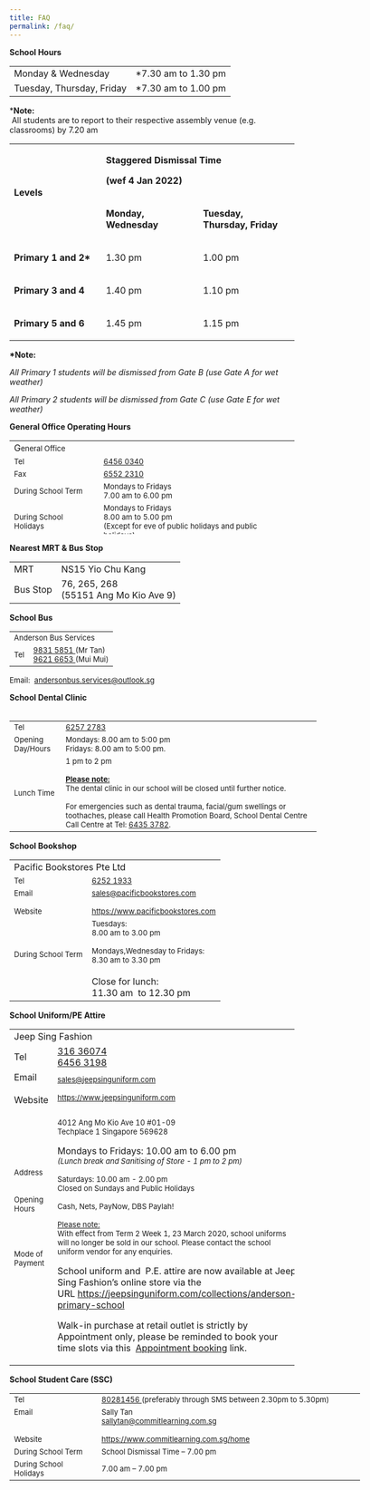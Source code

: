 ```yaml
---
title: FAQ
permalink: /faq/
---
```

<p><strong>School Hours&nbsp;</strong></p>
<table>
<tbody>
<tr>
<td>Monday &amp; Wednesday</td>
<td>*7.30 am to 1.30 pm</td>
</tr>
<tr>
<td>Tuesday, Thursday, Friday</td>
<td>*7.30 am to 1.00 pm</td>
</tr>
</tbody>
</table>
<p>*<strong>Note:</strong>&nbsp;<br />&nbsp;All students are to report to their respective assembly venue (e.g. classrooms) by&nbsp;7.20 am</p>
<table width="0">
<tbody>
<tr>
<td rowspan="2" width="179">
<p><strong>Levels</strong></p>
</td>
<td colspan="2" width="342">
<p><strong>Staggered Dismissal Time&nbsp;</strong></p>
<p><strong>(wef 4 Jan 2022)</strong></p>
</td>
</tr>
<tr>
<td width="180">
<p><strong>Monday, Wednesday</strong></p>
</td>
<td width="162">
<p><strong>Tuesday, Thursday,&nbsp;</strong><strong>Friday</strong></p>
</td>
</tr>
<tr>
<td width="179">
<p><strong>Primary 1 and 2*</strong></p>
</td>
<td width="180">
<p>1.30 pm</p>
</td>
<td width="162">
<p>1.00 pm</p>
</td>
</tr>
<tr>
<td width="179">
<p><strong>Primary 3 and 4</strong></p>
</td>
<td width="180">
<p>1.40 pm</p>
</td>
<td width="162">
<p>1.10 pm</p>
</td>
</tr>
<tr>
<td width="179">
<p><strong>Primary 5 and 6</strong></p>
</td>
<td width="180">
<p>1.45 pm</p>
</td>
<td width="162">
<p>1.15 pm</p>
</td>
</tr>
</tbody>
</table>
<p><strong>*Note:</strong></p>
<p><em>All Primary 1 students will be dismissed from Gate B (use Gate A for wet weather)</em></p>
<p><em>All Primary 2 students will be dismissed from Gate C (use Gate E for wet weather)</em></p>
<p><strong>General Office Operating Hours&nbsp;</strong></p>
<table class="ive_eobj_right iveo_table ives_tab_simple" style="height: 165px;" border="0" cellspacing="0" cellpadding="5">
<tbody>
<tr style="height: 18px;">
<td style="height: 18px; width: 516.406px;" colspan="2">G<span style="font-size: small;">eneral Office</span></td>
</tr>
<tr style="height: 18px;">
<td style="height: 18px; width: 151.136px;"><span style="font-size: small;">Tel</span></td>
<td style="height: 18px; width: 353.281px;"><span style="font-size: small;"><a href="tel:64560340" target="">6456 0340</a></span></td>
</tr>
<tr style="height: 18px;">
<td style="height: 18px; width: 151.136px;"><span style="font-size: small;">Fax</span></td>
<td style="height: 18px; width: 353.281px;"><span style="font-size: small;"><a href="tel:65522310" target="">6552 2310</a></span></td>
</tr>
<tr style="height: 37px;">
<td style="height: 37px; width: 151.136px;"><span style="font-size: small;">During School Term</span></td>
<td style="height: 37px; width: 353.281px;"><span style="font-size: small;">Mondays to Fridays<br />7.00 am to 6.00 pm</span></td>
</tr>
<tr style="height: 56px;">
<td style="height: 56px; width: 151.136px;"><span style="font-size: small;">During School Holidays</span></td>
<td style="height: 56px; width: 353.281px;"><span style="font-size: small;">Mondays to Fridays<br />8.00 am to 5.00 pm&nbsp; &nbsp; &nbsp; &nbsp; &nbsp; &nbsp; &nbsp; &nbsp; &nbsp; &nbsp;&nbsp;<br />(Except for eve of public&nbsp;holidays and public holidays)</span></td>
</tr>
</tbody>
</table>
<p><strong>Nearest MRT &amp; Bus Stop</strong></p>
<table border="0" cellspacing="0" cellpadding="5">
<tbody>
<tr>
<td>MRT</td>
<td>NS15 Yio Chu Kang</td>
</tr>
<tr>
<td>Bus Stop</td>
<td>76, 265, 268&nbsp;<br />(55151 Ang Mo Kio Ave 9)</td>
</tr>
</tbody>
</table>
<p><strong>School Bus</strong></p>
<table border="0" cellspacing="0" cellpadding="5">
<tbody>
<tr>
<td colspan="2"><span style="font-size: small;">Anderson Bus Services</span></td>
</tr>
<tr>
<td><span style="font-size: small;">Tel</span></td>
<td><span style="font-size: small;"><a href="tel:98315851" target="">9831 5851&nbsp;</a>(Mr Tan)<br /></span><span style="font-size: small;"><a href="tel:96216653" target="">9621 6653&nbsp;</a>(Mui Mui)</span><span style="font-size: small;"><br /></span></td>
</tr>
</tbody>
</table>
<p><span style="font-size: small;">Email:&nbsp; </span><u><span style="font-size: small;"><a href="mailto:andersonbus.services@outlook.sg" target="_blank" rel="noopener">andersonbus.services@outlook.sg</a></span></u></p>
<div><strong>School Dental Clinic</strong></div>
<div>&nbsp;</div>
<div>
<table style="width: 543px;" border="0" cellspacing="0" cellpadding="5">
<tbody>
<tr>
<td style="width: 75.5398px;"><span style="font-size: small;">Tel</span></td>
<td style="width: 441.491px;"><span style="font-size: small;"><a href="tel:62572783" target="">6257 2783</a></span></td>
</tr>
<tr>
<td style="width: 75.5398px;"><span style="font-size: small;">Opening Day/Hours</span></td>
<td style="width: 441.491px;"><span style="font-size: small;">Mondays:&nbsp;8.00 am to 5:00 pm<br />Fridays: 8.00 am to 5:00 pm.<br /></span></td>
</tr>
<tr>
<td style="width: 75.5398px;"><span style="font-size: small;">Lunch Time</span></td>
<td style="width: 441.491px;"><span style="font-size: small;">1 pm to 2 pm<br /><br /><strong><u>Please note:<br /></u></strong>The dental clinic in our school will be closed until further notice.<br /><br />For emergencies such as dental trauma, facial/gum swellings or toothaches, please call Health Promotion Board, School Dental Centre Call Centre at Tel:&nbsp;<a href="tel:64353782" target="">6435 3782</a>.</span></td>
</tr>
</tbody>
</table>
<p><strong>School Bookshop</strong></p>
<table border="0" cellspacing="0" cellpadding="5">
<tbody>
<tr>
<td colspan="2">Pacific Bookstores Pte Ltd</td>
</tr>
<tr>
<td><span style="font-size: small;">Tel</span></td>
<td><span style="font-size: small;"><a href="tel:62521933" target="">6252 1933</a></span></td>
</tr>
<tr>
<td><span style="font-size: small;">Email<br /><br />Website</span></td>
<td><span style="font-size: small;"><a href="mailto:sales@pacificbookstores.com" target="">sales@pacificbookstores.com</a><br /><br /><a href="https://www.pacificbookstores.com/" target="_blank" rel="noopener" data-saferedirecturl="https://www.google.com/url?hl=en-GB&amp;q=https://www.pacificbookstores.com&amp;source=gmail&amp;ust=1530601370949000&amp;usg=AFQjCNEqEh9QqCPEOGnAMQphpxZD8-AaUA">https://www.pacificbookstores.com</a><br /></span></td>
</tr>
<tr>
<td><span style="font-size: small;">During School Term<br />&nbsp;</span></td>
<td><span style="font-size: small;">Tuesdays:&nbsp;<br />8.00 am to 3.00 pm&nbsp; &nbsp; &nbsp; &nbsp; &nbsp; &nbsp; &nbsp; &nbsp; &nbsp; &nbsp; &nbsp;<br /><br />Mondays,Wednesday to Fridays:<br />8.30 am to 3.30 pm<br /></span><br />Close for lunch:&nbsp;<br />11.30 am&nbsp; to 12.30 pm</td>
</tr>
</tbody>
</table>
<p><strong>School Uniform/PE Attire</strong></p>
<table border="0" cellspacing="0" cellpadding="5">
<tbody>
<tr>
<td colspan="2">Jeep Sing Fashion</td>
</tr>
<tr>
<td>Tel</td>
<td><a href="tel:31636074" target="">316 36074</a><br /><a href="tel:64563198" target="">6456 3198</a>&nbsp;</td>
</tr>
<tr>
<td>Email<br /><br />Website</td>
<td><span style="font-size: small;"><a href="mailto:sales@jeepsinguniform.com" target="">sales@jeepsinguniform.com</a><br /><br /><a href="https://www.jeepsinguniform.com/" target="_blank" rel="noopener">https://www.jeepsinguniform.com</a></span></td>
</tr>
<tr>
<td><span style="font-size: small;">Address<br /><br /><br />Opening Hours<br /><br /><br /><br /><br />Mode of Payment<br />&nbsp;<br /><br /><br /><br /></span></td>
<td>
<p><span style="font-size: small;">4012 Ang Mo Kio Ave 10 #01-09<br />Techplace 1 Singapore 569628<br /><br /></span>Mondays to Fridays: 10.00 am to 6.00 pm<span style="font-size: small;"><br /></span><span style="font-size: small;"><em>(Lunch break and Sanitising of Store - 1 pm to 2 pm)</em></span><br /><span style="font-size: small;"><br />Saturdays: 10.00 am - 2.00 pm<br />Closed on Sundays and Public Holidays<br /><br />Cash, Nets, PayNow, DBS Paylah!<br /><br /><u>Please note:</u><br />With effect from Term 2 Week 1, 23 March 2020, school uniforms will no longer be sold in our school. Please contact the school uniform vendor for any enquiries.</span></p>
<p>School uniform and &nbsp;P.E. attire are now available at Jeep Sing Fashion&rsquo;s online store via&nbsp;<span class="" lang="EN-SG">the URL&nbsp;</span><span class="" lang="EN-SG"><a class="" href="https://jeepsinguniform.com/collections/anderson-primary-school">https://jeepsinguniform.com/collections/anderson-primary-school</a></span></p>
<p>Walk-in purchase at retail outlet is strictly by Appointment only, please be reminded to book your time slots via this&nbsp;&nbsp;<a href="https://jeepsinguniform.com/pages/appointment-booking">Appointment booking</a>&nbsp;link.</p>
</td>
</tr>
</tbody>
</table>
<p><strong>School Student Care (SSC)</strong></p>
<table style="width: 620px;" border="0" cellspacing="0" cellpadding="5">
<tbody>
<tr>
<td style="width: 140.625px;"><span style="font-size: small;">Tel</span></td>
<td style="width: 453.409px;"><span style="font-size: small;"><a href="tel:80281456" target="">80281456&nbsp;</a>(preferably through SMS between 2.30pm to 5.30pm)</span></td>
</tr>
<tr>
<td style="width: 140.625px;"><span style="font-size: small;">Email<br /><br /><br />Website</span></td>
<td style="width: 453.409px;"><span style="font-size: small;">Sally Tan<br /><a href="mailto:sallytan@commitlearning.com.sg" target="">sallytan@commitlearning.com.sg</a>&nbsp;<br /><br /><a href="https://www.commitlearning.com.sg/home" target="_blank" rel="noopener" data-saferedirecturl="https://www.google.com/url?hl=en-GB&amp;q=https://www.pacificbookstores.com&amp;source=gmail&amp;ust=1530601370949000&amp;usg=AFQjCNEqEh9QqCPEOGnAMQphpxZD8-AaUA">https://www.commitlearning.com.sg/home</a><br /></span></td>
</tr>
<tr>
<td style="width: 140.625px;"><span style="font-size: small;">During School Term<br /></span></td>
<td style="width: 453.409px;"><span style="font-size: small;">School Dismissal Time &ndash; 7.00 pm</span></td>
</tr>
<tr>
<td style="width: 140.625px;"><span style="font-size: small;">During School Holidays&nbsp; &nbsp;&nbsp;<br /></span></td>
<td style="width: 453.409px;"><span style="font-size: small;">7.00 am &ndash; 7.00 pm</span></td>
</tr>
</tbody>
</table>
</div>